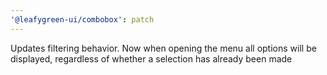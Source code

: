 ```yaml
---
'@leafygreen-ui/combobox': patch
---
```


Updates filtering behavior. Now when opening the menu all options will be displayed, regardless of whether a selection has already been made
